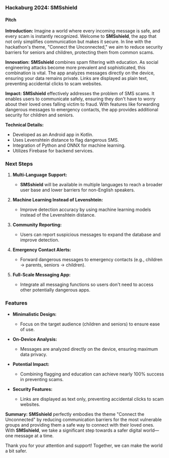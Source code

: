 ### Hackaburg 2024: SMSshield

#### Pitch

**Introduction:**
Imagine a world where every incoming message is safe, and every scam is instantly recognized. Welcome to **SMSshield**, the app that not only simplifies communication but makes it secure. In line with the hackathon's theme, "Connect the Unconnected," we aim to reduce security barriers for seniors and children, protecting them from common scams.

**Innovation:**
**SMSshield** combines spam filtering with education. As social engineering attacks become more prevalent and sophisticated, this combination is vital. The app analyzes messages directly on the device, ensuring your data remains private. Links are displayed as plain text, preventing accidental clicks to scam websites.

**Impact:**
**SMSshield** effectively addresses the problem of SMS scams. It enables users to communicate safely, ensuring they don't have to worry about their loved ones falling victim to fraud. With features like forwarding dangerous messages to emergency contacts, the app provides additional security for children and seniors.

**Technical Details:**
- Developed as an Android app in Kotlin.
- Uses Levenshtein distance to flag dangerous SMS.
- Integration of Python and ONNX for machine learning.
- Utilizes Firebase for backend services.

### Next Steps

1. **Multi-Language Support:**
   - **SMSshield** will be available in multiple languages to reach a broader user base and lower barriers for non-English speakers.

2. **Machine Learning Instead of Levenshtein:**
   - Improve detection accuracy by using machine learning models instead of the Levenshtein distance.

3. **Community Reporting:**
   - Users can report suspicious messages to expand the database and improve detection.

4. **Emergency Contact Alerts:**
   - Forward dangerous messages to emergency contacts (e.g., children -> parents, seniors -> children).

5. **Full-Scale Messaging App:**
   - Integrate all messaging functions so users don't need to access other potentially dangerous apps.

### Features

- **Minimalistic Design:**
  - Focus on the target audience (children and seniors) to ensure ease of use.

- **On-Device Analysis:**
  - Messages are analyzed directly on the device, ensuring maximum data privacy.

- **Potential Impact:**
  - Combining flagging and education can achieve nearly 100% success in preventing scams.

- **Security Features:**
  - Links are displayed as text only, preventing accidental clicks to scam websites.

**Summary:**
**SMSshield** perfectly embodies the theme "Connect the Unconnected" by reducing communication barriers for the most vulnerable groups and providing them a safe way to connect with their loved ones. With **SMSshield**, we take a significant step towards a safer digital world—one message at a time.

Thank you for your attention and support! Together, we can make the world a bit safer.

